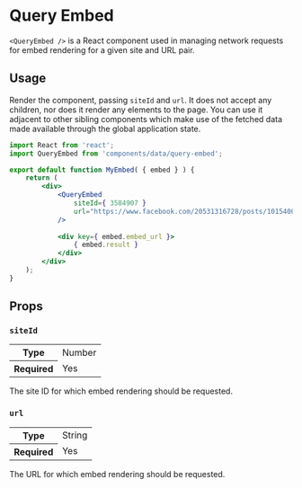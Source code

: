 # Query Embed

`<QueryEmbed />` is a React component used in managing network requests for embed rendering for a given site and URL pair.

## Usage

Render the component, passing `siteId` and `url`. It does not accept any children, nor does it render any elements to the page. You can use it adjacent to other sibling components which make use of the fetched data made available through the global application state.

```jsx
import React from 'react';
import QueryEmbed from 'components/data/query-embed';

export default function MyEmbed( { embed } ) {
	return (
		<div>
			<QueryEmbed
				siteId={ 3584907 }
				url="https://www.facebook.com/20531316728/posts/10154009990506729/"
			/>
			
			<div key={ embed.embed_url }>
				{ embed.result }
			</div>
		</div>
	);
}
```

## Props

### `siteId`

<table>
	<tr><th>Type</th><td>Number</td></tr>
	<tr><th>Required</th><td>Yes</td></tr>
</table>

The site ID for which embed rendering should be requested.

### `url`

<table>
	<tr><th>Type</th><td>String</td></tr>
	<tr><th>Required</th><td>Yes</td></tr>
</table>

The URL for which embed rendering should be requested.
